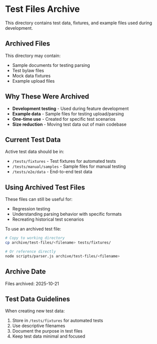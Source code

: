 # Test Files Archive

This directory contains test data, fixtures, and example files used during development.

## Archived Files

This directory may contain:
- Sample documents for testing parsing
- Test bylaw files
- Mock data fixtures
- Example upload files

## Why These Were Archived

- **Development testing** - Used during feature development
- **Example data** - Sample files for testing upload/parsing
- **One-time use** - Created for specific test scenarios
- **Size reduction** - Moving test data out of main codebase

## Current Test Data

Active test data should be in:
- `/tests/fixtures` - Test fixtures for automated tests
- `/tests/manual/samples` - Sample files for manual testing
- `/tests/e2e/data` - End-to-end test data

## Using Archived Test Files

These files can still be useful for:
- Regression testing
- Understanding parsing behavior with specific formats
- Recreating historical test scenarios

To use an archived test file:

```bash
# Copy to working directory
cp archive/test-files/<filename> tests/fixtures/

# Or reference directly
node scripts/parser.js archive/test-files/<filename>
```

## Archive Date

Files archived: 2025-10-21

## Test Data Guidelines

When creating new test data:
1. Store in `/tests/fixtures` for automated tests
2. Use descriptive filenames
3. Document the purpose in test files
4. Keep test data minimal and focused
